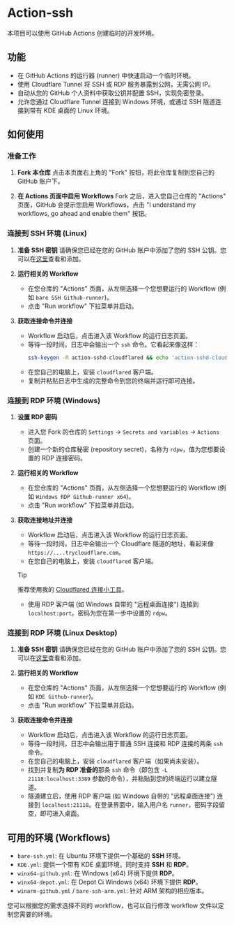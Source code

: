 # Action-ssh

本项目可以使用 GitHub Actions 创建临时的开发环境。

## 功能

*   在 GitHub Actions 的运行器 (runner) 中快速启动一个临时环境。
*   使用 Cloudflare Tunnel 将 SSH 或 RDP 服务暴露到公网，无需公网 IP。
*   自动从您的 GitHub 个人资料中获取公钥并配置 SSH，实现免密登录。
*   允许您通过 Cloudflare Tunnel 连接到 Windows 环境，或通过 SSH 隧道连接到带有 KDE 桌面的 Linux 环境。

## 如何使用

### 准备工作

1.  **Fork 本仓库**
    点击本页面右上角的 "Fork" 按钮，将此仓库复制到您自己的 GitHub 账户下。

2.  **在 Actions 页面中启用 Workflows**
    Fork 之后，进入您自己仓库的 "Actions" 页面，GitHub 会提示您启用 Workflows，点击 "I understand my workflows, go ahead and enable them" 按钮。

### 连接到 SSH 环境 (Linux)

1.  **准备 SSH 密钥**
    请确保您已经在您的 GitHub 账户中添加了您的 SSH 公钥。您可以在[这里](https://github.com/settings/keys)查看和添加。

2.  **运行相关的 Workflow**
    - 在您仓库的 "Actions" 页面，从左侧选择一个您想要运行的 Workflow (例如 `bare SSH Github-runner`)。
    - 点击 "Run workflow" 下拉菜单并启动。

3.  **获取连接命令并连接**
    - Workflow 启动后，点击进入该 Workflow 的运行日志页面。
    - 等待一段时间，日志中会输出一个 `ssh` 命令。它看起来像这样：
      ```bash
      ssh-keygen -R action-sshd-cloudflared && echo 'action-sshd-cloudflared ...' >> ~/.ssh/known_hosts && ssh -o ProxyCommand='cloudflared access tcp --hostname https://....trycloudflare.com' runner@action-sshd-cloudflared
      ```
    - 在您自己的电脑上，安装 `cloudflared` 客户端。
    - 复制并粘贴日志中生成的完整命令到您的终端并运行即可连接。

### 连接到 RDP 环境 (Windows)

1.  **设置 RDP 密码**
    - 进入您 Fork 的仓库的 `Settings` -> `Secrets and variables` -> `Actions` 页面。
    - 创建一个新的仓库秘密 (repository secret)，名称为 `rdpw`，值为您想要设置的 RDP 连接密码。

2.  **运行相关的 Workflow**
    - 在您仓库的 "Actions" 页面，从左侧选择一个您想要运行的 Workflow (例如 `Windows RDP Github-runner x64`)。
    - 点击 "Run workflow" 下拉菜单并启动。

3.  **获取连接地址并连接**
    - Workflow 启动后，点击进入该 Workflow 的运行日志页面。
    - 等待一段时间，日志中会输出一个 Cloudflare 隧道的地址，看起来像 `https://....trycloudflare.com`。
    - 在您自己的电脑上，安装 `cloudflared` 客户端。
    > [!TIP]
    > 推荐使用我的 [Cloudflared 连接小工具](https://github.com/lingyicute/Cloudflared-Helper)。
    >
    - 使用 RDP 客户端 (如 Windows 自带的 "远程桌面连接") 连接到 `localhost:port`。密码为您在第一步中设置的 `rdpw`。

### 连接到 RDP 环境 (Linux Desktop)

1.  **准备 SSH 密钥**
    请确保您已经在您的 GitHub 账户中添加了您的 SSH 公钥。您可以在[这里](https://github.com/settings/keys)查看和添加。

2.  **运行相关的 Workflow**
    - 在您仓库的 "Actions" 页面，从左侧选择一个您想要运行的 Workflow (例如 `KDE Github-runner`)。
    - 点击 "Run workflow" 下拉菜单并启动。

3.  **获取连接命令并连接**
    - Workflow 启动后，点击进入该 Workflow 的运行日志页面。
    - 等待一段时间，日志中会输出用于普通 SSH 连接和 RDP 连接的两条 `ssh` 命令。
    - 在您自己的电脑上，安装 `cloudflared` 客户端（如果尚未安装）。
    - 找到并复制**为 RDP 准备的**那条 `ssh` 命令（即包含 `-L 21118:localhost:3389` 参数的命令），并粘贴到您的终端运行以建立隧道。
    - 隧道建立后，使用 RDP 客户端 (如 Windows 自带的 "远程桌面连接") 连接到 `localhost:21118`。在登录界面中，输入用户名 `runner`，密码字段留空，即可进入桌面。

## 可用的环境 (Workflows)

*   `bare-ssh.yml`: 在 Ubuntu 环境下提供一个基础的 **SSH** 环境。
*   `KDE.yml`: 提供一个带有 KDE 桌面环境，同时支持 **SSH** 和 **RDP**。
*   `winx64-github.yml`: 在 Windows (x64) 环境下提供 **RDP**。
*   `winx64-depot.yml`: 在 Depot Ci Windows (x64) 环境下提供 **RDP**。
*   `winarm-github.yml` / `bare-ssh-arm.yml`: 针对 ARM 架构的相应版本。

您可以根据您的需求选择不同的 workflow，也可以自行修改 workflow 文件以定制您需要的环境。 